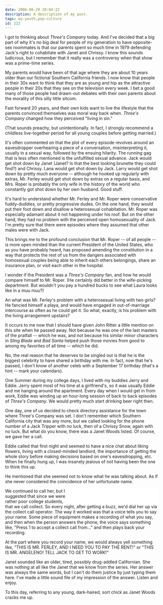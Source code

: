 ```yaml
---
date: 2006-06-20 20:04:22
description: A description of my post.
tags: my-youth,pop-culture
id: 222
---
```

I got to thinking about <em>Three's Company</em> today.  And I've decided that a big part of why it's no big deal for people of my generation to have opposite-sex roommates is that our parents spent so much time in 1979 defending Jack's right to cohabitate with Janet and Chrissy.  I know this sounds ludicrous, but I remember that it really was a controversy when that show was a prime-time series.

My parents would have been of that age where they are about 10 years older than our fictional Southern California friends.  I now know that people in their 30s want to think that they are as young and hip as the attractive people in their 20s that they see on the television every week.  I bet a good many of those people had drawn-out debates with their own parents about the morality of this silly little sitcom.
<!--more-->
Fast forward 20 years, and their own kids want to live the lifestyle that the parents convinced themselves was moral way back when.  <em>Three's Company</em> changed how they perceived "living in sin."

(That sounds preachy, but unintentionally.  In fact, I strongly recommend a childless live-together period for all young couples before getting married.)

It's often commented on that the plot of every episode revolves around an eavesdropper overhearing a piece of a conversation, misinterpreting it, usually in a sexual way, followed by the ensuing hilarity.  The running gag that is less often mentioned is the unfulfilled sexual advance.  Jack would get shot down by Janet (Janet?  Is that the best looking brunette they could find?) and Chrissy.  Lana would get shot down by Jack.  Larry would get shot down by pretty much everyone -- although he hooked up regularly with extras, Mr. Ferley would get shot down by extras on a regular basis, and Mrs. Roper is probably the only wife in the history of the world who constantly got shot down by her own husband.  Good stuff.

It's hard to understand whether Mr. Ferley and Mr. Roper were conservative fuddy-duddies, or pretty progressive dudes.  On the one hand, they would put their foot down and disallow a heterosexual cohabitation.  Mr. Roper was especially adamant about it not happening under his roof.  But on the other hand, they had no problem with the perceived open homosexuality of Jack.  I'm pretty sure that there were episodes where they assumed that other males were with Jack.

This brings me to the profound conclusion that Mr. Roper -- of all people -- is more open minded than the current President of the United States, who as you have probably heard, has proposed amending the constitution in a way that protects the rest of us from the dangers associated with homosexual couples being able to inherit each others belongings, share an insurance plan, or visit each other in the hospital.

I wonder if the President was a <em>Three's Company</em> fan, and how he would compare himself to Mr. Roper.  (He certainly did better in the wife-picking department.  But wouldn't you pay a hundred bucks to see what Laura looks like in a muu muu?)

An what was Mr. Ferley's problem with a heterosexual living with two girls?  He fancied himself a playa, and would have engaged in out-of-marriage intercourse as often as he could get it.  So what, exactly, is his problem with the living arrangement upstairs?

It occurs to me now that I should have given John Ritter a little mention on this site when he passed away.  Not because he was one of the last masters of the pratfall -- which he was, and not because his similar minor characters in <em>Sling Blade</em> and <em>Bad Santa</em> helped push those movies from good to among my favorites of all time -- which he did.

No, the real reason that he deserves to be singled out is that he is the biggest celebrity to have shared a birthday with me.  In fact, now that he's passed, I don't know of another celeb with a September 17 birthday (that's a hint -- mark your calendars).

One Summer during my college days, I lived with my buddies Jerry and Eddie.  Jerry spent most of his time at a girlfriend's, so it was usually Eddie and me hanging around the apartment.  Every day when I would get in from work, Eddie was winding up an hour-long session of back to back episodes of <em>Three's Company</em>.  We would pretty much start drinking beer right then.

One day, one of us decided to check directory assistance for the town where Three's Company was set.  I don't remember which Southern California city that was any more, but we called looking for the phone number of a Jack Tripper with no luck, then of a Chrissy Snow, again with no luck.  But what do you know, there was a Janet Woods listed.  Of course, we gave her a call.

Eddie called that first night and seemed to have a nice chat about liking flowers, living with a closed-minded landlord, the importance of getting the whole story before making decisions based on one's eavesdropping, etc.  When he finally hung up, I was insanely jealous of not having been the one to think this up.

He mentioned that she seemed not to know what he was talking about.  As if she never considered the coincidence of her unfortunate name.

<EMBED  src="/sound/IDontAccept.wav" autostart="0" showcontrols="1"   height="50" border="1" align="right"><noembed>You will just have to imagine an old, drugged out "I don't accept."  Your browser doesn't support this plugin.</noembed>

We continued to call her, but I suggested that since we were rather poor college students, that we call collect.  So every night, after getting a buzz, we'd dial her up via the collect call operator.  The way it worked was that a voice tells you to say your name.  Some piece of equipment makes a recording of what you say, and then when the person answers the phone, the voice says something like, "Press 1 to accept a collect call from..." and then plays back your recording.

At the part where you record your name, we would always yell something like, "THIS IS MR. FERLEY, AND I NEED YOU TO PAY THE RENT!" or "THIS IS MR. ANGELENO!  TELL JACK TO GET TO WORK!"

Janet sounded like an older, tired, possibly drug-addled Californian.  She was nothing at all like the Janet that we know from the series.  Her answer was always the same words, but I can't do them justice by just typing them here.  I've made a little sound file of my impression of the answer.  Listen and enjoy.

To this day, referring to any young, dark-haired, sort chick as Janet Woods cracks me up.